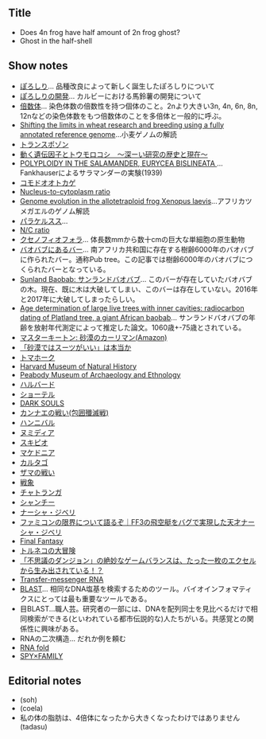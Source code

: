 ## Title
- Does 4n frog have half amount of 2n frog ghost?
- Ghost in the half-shell

## Show notes
- [ぽろしり](https://www.calbee.co.jp/newsrelease/181001.php)... 品種改良によって新しく誕生したぽろしりについて
- [ぽろしりの開発](https://wpb.shueisha.co.jp/news/economy/2019/06/02/108979/)... カルビーにおける馬鈴薯の開発について
- [倍数体](https://kotobank.jp/word/%E5%80%8D%E6%95%B0%E4%BD%93-598900)... 染色体数の倍数性を持つ個体のこと。2nより大きい3n, 4n, 6n, 8n, 12nなどの染色体数をもつ倍数体のことを多倍体と一般的に呼ぶ。
- [Shifting the limits in wheat research and breeding using a fully annotated reference genome](https://science.sciencemag.org/content/361/6403/eaar7191)...小麦ゲノムの解読
- [トランスポゾン](https://ja.wikipedia.org/wiki/%E3%83%88%E3%83%A9%E3%83%B3%E3%82%B9%E3%83%9D%E3%82%BE%E3%83%B3)
- [動く遺伝因子とトウモロコシ　～深ーい研究の歴史と現在～](https://www.megabank.tohoku.ac.jp/genome/archives/tag/%E3%83%88%E3%83%A9%E3%83%B3%E3%82%B9%E3%83%9D%E3%82%BE%E3%83%B3)
- [POLYPLOIDY IN THE SALAMANDER, EURYCEA BISLINEATA ](https://academic.oup.com/jhered/article-abstract/30/9/379/791427?redirectedFrom=PDF)... Fankhauserによるサラマンダーの実験(1939)
- [コモドオオトカゲ](https://ja.wikipedia.org/wiki/%E3%82%B3%E3%83%A2%E3%83%89%E3%82%AA%E3%82%AA%E3%83%88%E3%82%AB%E3%82%B2)
- [Nucleus-to-cytoplasm ratio](https://librepathology.org/wiki/Nucleus-to-cytoplasm_ratio)
- [Genome evolution in the allotetraploid frog Xenopus laevis](https://www.nature.com/articles/nature19840)...アフリカツメガエルのゲノム解読
- [パラケルスス](https://ja.wikipedia.org/wiki/%E3%83%91%E3%83%A9%E3%82%B1%E3%83%AB%E3%82%B9%E3%82%B9)...
- [N/C ratio](https://en.wikipedia.org/wiki/NC_ratio)
- [クセノフィオフォラ](https://ja.wikipedia.org/wiki/%E3%82%AF%E3%82%BB%E3%83%8E%E3%83%95%E3%82%A3%E3%82%AA%E3%83%95%E3%82%A9%E3%83%A9)... 体長数mmから数十cmの巨大な単細胞の原生動物
- [バオバブにあるバー](https://matome.naver.jp/odai/2139348699884464901)... 南アフリカ共和国に存在する樹齢6000年のバオバブに作られたバー。通称Pub tree。この記事では樹齢6000年のバオバブにつくられたバーとなっている。
- [Sunland Baobab: サンランドバオバブ](https://en.wikipedia.org/wiki/Sunland_Baobab)... このバーが存在していたバオバブの木。現在、既に木は大破してしまい、このバーは存在していない。2016年と2017年に大破してしまったらしい。
- [Age determination of large live trees with inner cavities: radiocarbon dating of Platland tree, a giant African baobab](https://link.springer.com/article/10.1007%2Fs13595-011-0107-x)... サンランドバオバブの年齢を放射年代測定によって推定した論文。1060歳+-75歳とされている。
- [マスターキートン: 砂漠のカーリマン(Amazon)](https://www.amazon.co.jp/MASTER%E3%82%AD%E3%83%BC%E3%83%88%E3%83%B3-1-%E3%83%93%E3%83%83%E3%82%B0%E3%82%B3%E3%83%9F%E3%83%83%E3%82%AF%E3%82%B9-%E5%8B%9D%E9%B9%BF-%E5%8C%97%E6%98%9F/dp/4091816916)
- [「砂漠ではスーツがいい」は本当か](https://srdk.rakuten.jp/entry/2017/01/31/110000)
- [トマホーク](https://ja.wikipedia.org/wiki/%E3%83%88%E3%83%9E%E3%83%9B%E3%83%BC%E3%82%AF)
- [Harvard Museum of Natural History](https://hmnh.harvard.edu/)
- [Peabody Museum of Archaeology and Ethnology](https://www.peabody.harvard.edu/)
- [ハルバード](https://ja.wikipedia.org/wiki/%E3%83%8F%E3%83%AB%E3%83%90%E3%83%BC%E3%83%89)
- [ショーテル](https://ja.wikipedia.org/wiki/%E3%82%B7%E3%83%A7%E3%83%BC%E3%83%86%E3%83%AB)
- [DARK SOULS](https://ja.wikipedia.org/wiki/DARK_SOULS)
- [カンナエの戦い(包囲殲滅戦)](https://ja.wikipedia.org/wiki/%E3%82%AB%E3%83%B3%E3%83%8A%E3%82%A8%E3%81%AE%E6%88%A6%E3%81%84)
- [ハンニバル](https://ja.wikipedia.org/wiki/%E3%83%8F%E3%83%B3%E3%83%8B%E3%83%90%E3%83%AB)
- [ヌミディア](https://ja.wikipedia.org/wiki/%E3%83%8C%E3%83%9F%E3%83%87%E3%82%A3%E3%82%A2)
- [スキピオ](https://ja.wikipedia.org/wiki/%E3%82%B9%E3%82%AD%E3%83%94%E3%82%AA%E3%83%BB%E3%82%A2%E3%83%95%E3%83%AA%E3%82%AB%E3%83%8C%E3%82%B9)
- [マケドニア](https://ja.wikipedia.org/wiki/%E3%83%9E%E3%82%B1%E3%83%89%E3%83%8B%E3%82%A2)
- [カルタゴ](https://ja.wikipedia.org/wiki/%E3%82%AB%E3%83%AB%E3%82%BF%E3%82%B4)
- [ザマの戦い](https://ja.wikipedia.org/wiki/%E3%82%B6%E3%83%9E%E3%81%AE%E6%88%A6%E3%81%84)
- [戦象](https://ja.wikipedia.org/wiki/%E6%88%A6%E8%B1%A1)
- [チャトランガ](https://ja.wikipedia.org/wiki/%E3%83%81%E3%83%A3%E3%83%88%E3%83%A9%E3%83%B3%E3%82%AC)
- [シャンチー](https://ja.wikipedia.org/wiki/%E3%82%B7%E3%83%A3%E3%83%B3%E3%83%81%E3%83%BC)
- [ナーシャ・ジベリ](https://ja.wikipedia.org/wiki/%E3%83%8A%E3%83%BC%E3%82%B7%E3%83%A3%E3%83%BB%E3%82%B8%E3%83%99%E3%83%AA)
- [ファミコンの限界について語るぞ｜FF3の飛空艇をバグで実現した天才ナーシャ・ジベリ](https://webgirin.com/%E3%83%95%E3%82%A1%E3%83%9F%E3%82%B3%E3%83%B3%E3%81%AE%E9%99%90%E7%95%8C%E3%81%AB%E3%81%A4%E3%81%84%E3%81%A6%E8%AA%9E%E3%82%8B%E3%81%9E%EF%BD%9Cff3%E3%81%AE%E9%A3%9B%E7%A9%BA%E8%89%87%E3%82%92/)
- [Final Fantasy](https://www.finalfantasy.com/)
- [トルネコの大冒険](https://ja.wikipedia.org/wiki/%E3%83%88%E3%83%AB%E3%83%8D%E3%82%B3%E3%81%AE%E5%A4%A7%E5%86%92%E9%99%BA_%E4%B8%8D%E6%80%9D%E8%AD%B0%E3%81%AE%E3%83%80%E3%83%B3%E3%82%B8%E3%83%A7%E3%83%B3)
- [「不思議のダンジョン」の絶妙なゲームバランスは、たった一枚のエクセルから生み出されている！？](https://news.denfaminicogamer.jp/projectbook/dungeon)
- [Transfer-messenger RNA](https://en.wikipedia.org/wiki/Transfer-messenger_RNA)
- [BLAST](https://blast.ncbi.nlm.nih.gov/Blast.cgi)... 相同なDNA塩基を検索するためのツール。バイオインフォマティクスにとっては最も重要なツールである。
- 目BLAST...職人芸。研究者の一部には、DNAを配列同士を見比べるだけで相同検索ができる(といわれている都市伝説的な)人たちがいる。共感覚との関係性に興味がある。
- RNAの二次構造... だれか例を頼む
- [RNA fold](http://rna.tbi.univie.ac.at/cgi-bin/RNAWebSuite/RNAfold.cgi)
- [SPY×FAMILY](https://shonenjumpplus.com/episode/10834108156648240735)

## Editorial notes
- (soh)
- (coela)
- 私の体の脂肪は、4倍体になったから大きくなったわけではありません (tadasu)
